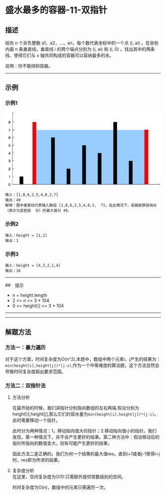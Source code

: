 # 盛水最多的容器-11-双指针
## 描述  
给你 n 个非负整数 a1，a2，...，an，每个数代表坐标中的一个点 (i, ai) 。在坐标内画 n 条垂直线，垂直线 i 的两个端点分别为 (i, ai) 和 (i, 0) 。找出其中的两条线，使得它们与 x 轴共同构成的容器可以容纳最多的水。  

说明：你不能倾斜容器。  

---

## 示例  
### 示例1
![示例1](../img/question_11.jpg)

    输入：[1,8,6,2,5,4,8,3,7]  
    输出：49   
    解释：图中垂直线代表输入数组 [1,8,6,2,5,4,8,3,  7]。在此情况下，容器能够容纳水（表示为蓝色部  分）的最大值为 49。  

### 示例2
    输入：height = [1,1]
    输出：1

### 示例3
    输入：height = [4,3,2,1,4]
    输出：16

---

##　提示
- n = height.length  
- 2 <= n <= 3 * 104  
- 0 <= height[i] <= 3 * 104  

--------------------------------
--------------------------------
## 解题方法
### 方法一：暴力遍历  

对于这个方案，时间复杂度为O(n^2),本题中，数组中两个元素i，j产生的结果为：`min(height[i],height[j])*(j-i)`,作为一个中等难度的算法题，这个方法显然会导致时间复杂度超出要求范围。

### 方法二：双指针法  
1. 方法分析  
   
   在最开始的时候，我们讲指针分别指向数组的左右两端.假设分别为height[i],height[j],那么它们的容水量为`min(height[i],height[j])*(j-i)`。此时需要移动一个指针。  

   此时分为两种情况：1。移动指向值大的指针；2.移动指向值小的指针。我们发现，第一种情况下，并不会产生更好的结果。第二种方法中：假设移动后的指针所指向的数值变大，则有可能产生更好的结果。  

   因此方法二是正确的。我们为何一个结果的最大值res。直到i+1或者j-1使得i=j时。res即为所求的结果。  

2. 复杂度分析  
   在这里，空间复杂度为O(1):只需额外提供常数级别的空间。  

   时间复杂度为O(n)，数组中的元素只需遍历一次。
   